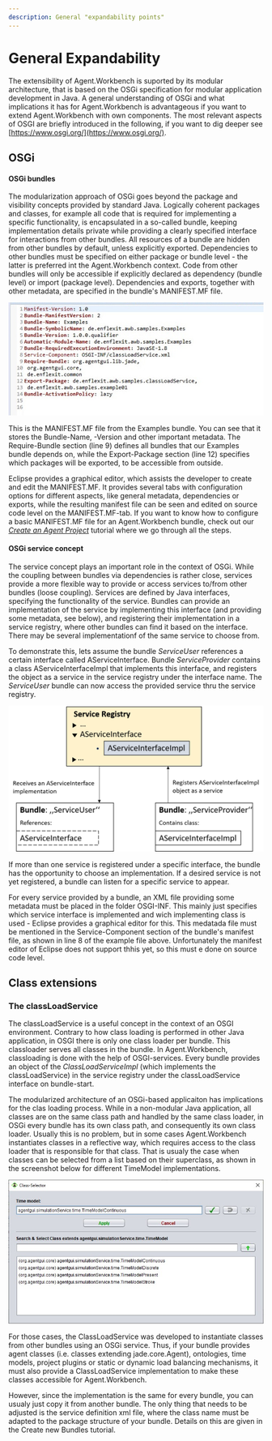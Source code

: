 ```yaml
---
description: General "expandability points"
---
```


# General Expandability

The extensibility of Agent.Workbench is suported by its modular architecture, that is based on the OSGi specification for modular application development in Java. A general understanding of OSGi and what implications it has for Agent.Workbench is advantageous if you want to extend Agent.Workbench with own components. The most relevant aspects of OSGI are briefly introduced in the following, if you want to dig deeper see [https://www.osgi.org/](https://www.osgi.org/).

## OSGi

#### OSGi bundles

The modularization approach of OSGi goes beyond the package and visibility concepts provided by standard Java. Logically coherent packages and classes, for example all code that is required for implementing a specific functionality, is encapsulated in a so-called bundle, keeping implementation details private while providing a clearly specified interface for interactions from other bundles. All resources of a bundle are hidden from other bundles by default, unless explicitly exported. Dependencies to other bundles must be specified on either package or bundle level - the latter is preferred int the Agent.Workbench context. Code from other bundles will only be accessible if explicitly declared as dependency \(bundle level\) or import \(package level\). Dependencies and exports, together with other metadata, are specified in the bundle's MANIFEST.MF file. 

![](../../../.gitbook/assets/manifestexamplefile.jpg)

This is the MANIFEST.MF file from the Examples bundle. You can see that it stores the Bundle-Name, -Version and other important metadata. The Require-Bundle section \(line 9\) defines all bundles that our Examples bundle depends on, while the Export-Package section \(line 12\) specifies which packages will be exported, to be accessible from outside.

Eclipse provides a graphical editor, which assists the developer to create and edit the MANIFEST.MF. It provides several tabs with configuration options for different aspects, like general metadata, dependencies or exports, while the resulting manifest file can be seen and edited on source code level on the MANIFEST.MF-tab. If you want to know how to configure a basic MANIFEST.MF file for an Agent.Workbench bundle, check out our [_Create an Agent Project_](../../basic-steps/create-a-project-plugin.md#creating-a-hello-world-agent)  tutorial where we go through all the steps.

#### OSGi service concept

The service concept plays an important role in the context of OSGi. While the coupling between bundles via dependencies is rather close, services provide a more flexible way to provide or access services to/from other bundles \(loose coupling\). Services are defined by Java interfaces, specifying the functionality of the  service. Bundles can provide an implementation of the service by implementing this interface \(and providing some metadata, see below\), and registering their implementation in a service registry, where other bundles can find it based on the interface. There may be several implementationf of the same service to choose from. 

To demonstrate this, lets assume the bundle _ServiceUser_ references a certain interface called AServiceInterface. Bundle _ServiceProvider_ contains a class AServiceInterfaceImpl that implements this interface, and registers the object as a service in the service registry under the interface name. The _ServiceUser_ bundle can now access the provided service thru the service registry.



![](../../../.gitbook/assets/servicegraphic.png)

If more than one service is registered under a specific interface, the bundle has the opportunity to choose an implementation. If a desired service is not yet registered, a bundle can listen for a specific service to appear.

For every service provided by a bundle, an XML file providing some metadata must be placed in the folder OSGI-INF. This mainly just specifies which service interface is implemented and wich implementing class is used - Eclipse provides a graphical editor for this. This medatada file must be mentioned in the Service-Component section of the bundle's manifest file, as shown in line 8 of the example file above. Unfortunately the manifest editor of Eclipse does not support thhis yet, so this must e done on source code level. 

## Class extensions

### The classLoadService

The classLoadService is a useful concept in the context of an OSGI environment. Contrary to how class loading is performed in other Java application, in OSGI there is only one class loader per bundle. This classloader serves all classes in the bundle. In Agent.Workbench, classloading is done with the help of OSGI-services. Every bundle provides an object of the _ClassLoadServiceImpl_ \(which implements the classLoadService\) in the service registry under the classLoadService interface on bundle-start.

The modularized architecture of an OSGi-based applicaiton has implications for the clas loading process. While in a non-modular Java application, all classes are on the same class path and handled by the same class loader, in OSGi every bundle has its own class path, and consequently its own class loader. Usually this is no problem, but in some cases Agent.Workbench instantiates classes in a reflective way, which requires access to the class loader that is responsible for that class. That is usualy the case when classes can be selected from a list based on their superclass, as shown in the screenshot below for different TimeModel implementations.

![](../../../.gitbook/assets/classselectortimemodel.jpg)

For those cases, the ClassLoadService was developed to instantiate classes from other bundles using an OSGi service. Thus, if your bundle provides agent classes \(i.e. classes extending jade.core.Agent\), ontologies, time models, project plugins or static or dynamic load balancing mechanisms, it must also provide a ClassLoadService implementation to make these classes accessible for Agent.Workbench.

However, since the implementation is the same for every bundle, you can usualy just copy it from another bundle. The only thing that needs to be adjusted is the service definition xml file, where the class name must be adapted to the package structure of your bundle. Details on this are given in the Create new Bundles tutorial.

